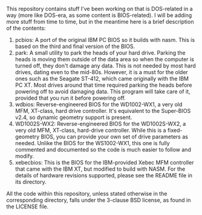 This repository contains stuff I've been working on that is DOS-related
in a way (more like DOS-era, as some content is BIOS-related). I will be
adding more stuff from time to time, but in the meantime here is a brief
description of the contents:

1. pcbios: A port of the original IBM PC BIOS so it builds with nasm.
   This is based on the third and final version of the BIOS.
2. park: A small utility to park the heads of your hard drive. Parking
   the heads is moving them outside of the data area so when the computer
   is turned off, they don't damage any data. This is not needed by most
   hard drives, dating even to the mid-80s. However, it is a must for the
   older ones such as the Seagate ST-412, which came originally with the
   IBM PC XT. Most drives around that time required parking the heads
   before powering off to avoid damaging data. This program will take
   care of it, provided that you run it before powering off.
3. wdbios: Reverse-engineered BIOS for the WD1002-WX1, a very old MFM,
   XT-class, hard drive controller. It's equivalent to the Super-BIOS
   v2.4, so dynamic geometry support is present.
4. WD1002S-WX2: Reverse-engineered BIOS for the WD1002S-WX2, a very old
   MFM, XT-class, hard-drive controller. While this is a fixed-geometry
   BIOS, you can provide your own set of drive parameters as needed.
   Unlike the BIOS for the WS1002-WX1, this one is fully commented and
   documented so the code is much easier to follow and modify.
5. xebecbios: This is the BIOS for the IBM-provided Xebec MFM controller
   that came with the IBM XT, but modified to build with NASM. For the
   details of hardware revisions supported, please see the README file
   in its directory.

All the code within this repository, unless stated otherwise in the
corresponding directory, falls under the 3-clause BSD license, as found
in the LICENSE file.
